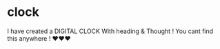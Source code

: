 # clock
I have created a DIGITAL CLOCK With heading &amp; Thought ! You cant find this anywhere ! ♥️♥️♥️
